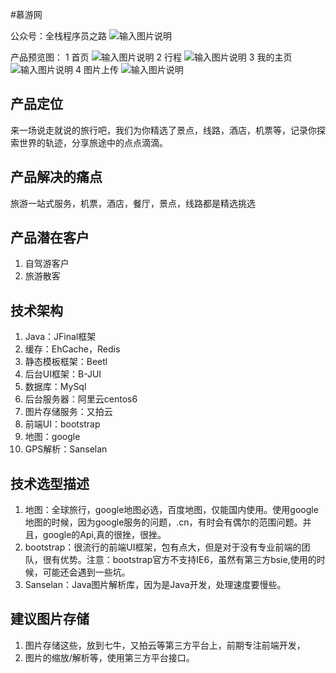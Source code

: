 #慕游网

公众号：全栈程序员之路
![输入图片说明](https://mp.weixin.qq.com/mp/qrcode?scene=10000004&size=102&__biz=MzIzMTE0NTE5Mg==&mid=2651421365&idx=1&sn=ec2b310f1888fca3560ba504af0077f5&send_time= "在这里输入图片标题")

产品预览图：
1 首页
![输入图片说明](https://git.oschina.net/uploads/images/2017/0715/212233_a815d2bf_3018.png "在这里输入图片标题")
2 行程
![输入图片说明](https://git.oschina.net/uploads/images/2017/0715/212247_8699a076_3018.png "在这里输入图片标题")
3 我的主页
![输入图片说明](https://git.oschina.net/uploads/images/2017/0715/212300_c37e728b_3018.png "在这里输入图片标题")
4 图片上传
![输入图片说明](https://git.oschina.net/uploads/images/2017/0715/212311_c1f57006_3018.png "在这里输入图片标题")


## 产品定位
来一场说走就说的旅行吧，我们为你精选了景点，线路，酒店，机票等，记录你探索世界的轨迹，分享旅途中的点点滴滴。

## 产品解决的痛点
旅游一站式服务，机票，酒店，餐厅，景点，线路都是精选挑选

## 产品潜在客户
1. 自驾游客户
2. 旅游散客

## 技术架构
1. Java：JFinal框架
2. 缓存：EhCache，Redis
3. 静态模板框架：Beetl
4. 后台UI框架：B-JUI
5. 数据库：MySql
6. 后台服务器：阿里云centos6
7. 图片存储服务：又拍云
8. 前端UI：bootstrap
9. 地图：google
10. GPS解析：Sanselan

## 技术选型描述
1. 地图：全球旅行，google地图必选，百度地图，仅能国内使用。使用google地图的时候，因为google服务的问题，.cn，有时会有偶尔的范围问题。并且，google的Api,真的很挫，很挫。
2. bootstrap：很流行的前端UI框架，包有点大，但是对于没有专业前端的团队，很有优势。注意：bootstrap官方不支持IE6，虽然有第三方bsie,使用的时候，可能还会遇到一些坑。
3. Sanselan：Java图片解析库，因为是Java开发，处理速度要慢些。

## 建议图片存储
1. 图片存储这些，放到七牛，又拍云等第三方平台上，前期专注前端开发，
2. 图片的缩放/解析等，使用第三方平台接口。

